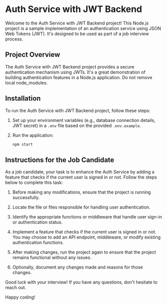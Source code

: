# Auth Service with JWT Backend

Welcome to the Auth Service with JWT Backend project! This Node.js project is a sample implementation of an authentication service using JSON Web Tokens (JWT). It's designed to be used as part of a job interview process.

## Project Overview

The Auth Service with JWT Backend project provides a secure authentication mechanism using JWTs. It's a great demonstration of building authentication features in a Node.js application. Do not remove local node_modules.

## Installation

To run the Auth Service with JWT Backend project, follow these steps:

1. Set up your environment variables (e.g., database connection details, JWT secret) in a `.env` file based on the provided `.env.example`.

2. Run the application:

    ```bash
    npm start
    ```

## Instructions for the Job Candidate

As a job candidate, your task is to enhance the Auth Service by adding a feature that checks if the current user is signed in or not. Follow the steps below to complete this task:

1. Before making any modifications, ensure that the project is running successfully.

2. Locate the file or files responsible for handling user authentication.

3. Identify the appropriate functions or middleware that handle user sign-in or authentication status.

4. Implement a feature that checks if the current user is signed in or not. You may choose to add an API endpoint, middleware, or modify existing authentication functions.

5. After making changes, run the project again to ensure that the project remains functional without any issues.

6. Optionally, document any changes made and reasons for those changes.


Good luck with your interview! If you have any questions, don't hesitate to reach out.

Happy coding!
